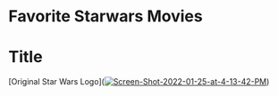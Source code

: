 # Favorite Starwars Movies

<h1>Title</h1>

[Original Star Wars Logo](<a href="https://ibb.co/VqyMyLH"><img src="https://i.ibb.co/ZMscsfH/Screen-Shot-2022-01-25-at-4-13-42-PM.jpg" alt="Screen-Shot-2022-01-25-at-4-13-42-PM" border="0"></a>)

<p></p>

